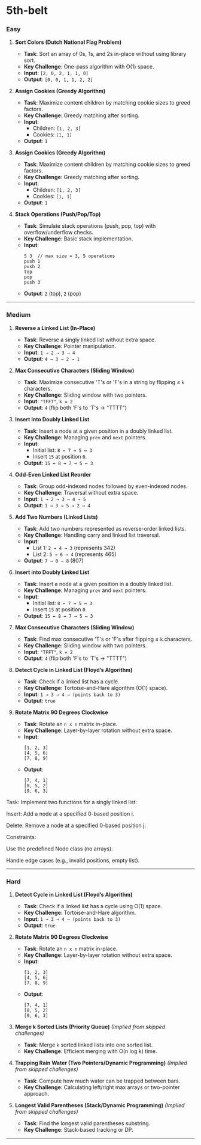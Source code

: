 # 5th-belt

### **Easy**  
1. **Sort Colors (Dutch National Flag Problem)**  
   - **Task**: Sort an array of 0s, 1s, and 2s in-place without using library sort.  
   - **Key Challenge**: One-pass algorithm with O(1) space.  
   - **Input**: `[2, 0, 2, 1, 1, 0]`  
   - **Output**: `[0, 0, 1, 1, 2, 2]`  

2. **Assign Cookies (Greedy Algorithm)**  
   - **Task**: Maximize content children by matching cookie sizes to greed factors.  
   - **Key Challenge**: Greedy matching after sorting.  
   - **Input**:  
     - Children: `[1, 2, 3]`  
     - Cookies: `[1, 1]`  
   - **Output**: `1`  
  
3. **Assign Cookies (Greedy Algorithm)**  
   - **Task**: Maximize content children by matching cookie sizes to greed factors.  
   - **Key Challenge**: Greedy matching after sorting.  
   - **Input**:  
     - Children: `[1, 2, 3]`  
     - Cookies: `[1, 1]`  
   - **Output**: `1`  

4. **Stack Operations (Push/Pop/Top)**  
   - **Task**: Simulate stack operations (push, pop, top) with overflow/underflow checks.  
   - **Key Challenge**: Basic stack implementation.  
   - **Input**:  
     ```  
     5 3  // max size = 3, 5 operations  
     push 1  
     push 2  
     top  
     pop  
     push 3  
     ```  
   - **Output**: `2` (top), `2` (pop) 
---

### **Medium**

1. **Reverse a Linked List (In-Place)**  
   - **Task**: Reverse a singly linked list without extra space.  
   - **Key Challenge**: Pointer manipulation.  
   - **Input**: `1 → 2 → 3 → 4`  
   - **Output**: `4 → 3 → 2 → 1`  

2. **Max Consecutive Characters (Sliding Window)**  
   - **Task**: Maximize consecutive 'T's or 'F's in a string by flipping ≤ `k` characters.  
   - **Key Challenge**: Sliding window with two pointers.  
   - **Input**: `"TFFT"`, `k = 2`  
   - **Output**: `4` (flip both 'F's to 'T's → "TTTT")  

3. **Insert into Doubly Linked List**  
   - **Task**: Insert a node at a given position in a doubly linked list.  
   - **Key Challenge**: Managing `prev` and `next` pointers.  
   - **Input**:  
     - Initial list: `8 ↔ 7 ↔ 5 ↔ 3`  
     - Insert `15` at position `0`.  
   - **Output**: `15 ↔ 8 ↔ 7 ↔ 5 ↔ 3`  

4. **Odd-Even Linked List Reorder**  
   - **Task**: Group odd-indexed nodes followed by even-indexed nodes.  
   - **Key Challenge**: Traversal without extra space.  
   - **Input**: `1 → 2 → 3 → 4 → 5`  
   - **Output**: `1 → 3 → 5 → 2 → 4`  

5. **Add Two Numbers (Linked Lists)**  
   - **Task**: Add two numbers represented as reverse-order linked lists.  
   - **Key Challenge**: Handling carry and linked list traversal.  
   - **Input**:  
     - List 1: `2 → 4 → 3` (represents 342)  
     - List 2: `5 → 6 → 4` (represents 465)  
   - **Output**: `7 → 0 → 8` (807)  

6. **Insert into Doubly Linked List**  
   - **Task**: Insert a node at a given position in a doubly linked list.  
   - **Key Challenge**: Managing `prev` and `next` pointers.  
   - **Input**:  
     - Initial list: `8 ↔ 7 ↔ 5 ↔ 3`  
     - Insert `15` at position `0`.  
   - **Output**: `15 ↔ 8 ↔ 7 ↔ 5 ↔ 3`  

7. **Max Consecutive Characters (Sliding Window)**  
   - **Task**: Find max consecutive 'T's or 'F's after flipping ≤ `k` characters.  
   - **Key Challenge**: Sliding window with two pointers.  
   - **Input**: `"TFFT"`, `k = 2`  
   - **Output**: `4` (flip both 'F's to 'T's → "TTTT")  

8. **Detect Cycle in Linked List (Floyd’s Algorithm)**  
   - **Task**: Check if a linked list has a cycle.  
   - **Key Challenge**: Tortoise-and-Hare algorithm (O(1) space).  
   - **Input**: `1 → 3 → 4 → (points back to 3)`  
   - **Output**: `true`  

9. **Rotate Matrix 90 Degrees Clockwise**  
   - **Task**: Rotate an `n x n` matrix in-place.  
   - **Key Challenge**: Layer-by-layer rotation without extra space.  
   - **Input**:  
     ```  
     [1, 2, 3]  
     [4, 5, 6]  
     [7, 8, 9]  
     ```  
   - **Output**:  
     ```  
     [7, 4, 1]  
     [8, 5, 2]  
     [9, 6, 3]  
     ```
Task: Implement two functions for a singly linked list:

Insert: Add a node at a specified 0-based position i.

Delete: Remove a node at a specified 0-based position j.

Constraints:

Use the predefined Node class (no arrays).

Handle edge cases (e.g., invalid positions, empty list).

---

### **Hard**

1. **Detect Cycle in Linked List (Floyd’s Algorithm)**  
   - **Task**: Check if a linked list has a cycle using O(1) space.  
   - **Key Challenge**: Tortoise-and-Hare algorithm.  
   - **Input**: `1 → 3 → 4 → (points back to 3)`  
   - **Output**: `true`  

2. **Rotate Matrix 90 Degrees Clockwise**  
   - **Task**: Rotate an `n x n` matrix in-place.  
   - **Key Challenge**: Layer-by-layer rotation without extra space.  
   - **Input**:  
     ```  
     [1, 2, 3]  
     [4, 5, 6]  
     [7, 8, 9]  
     ```  
   - **Output**:  
     ```  
     [7, 4, 1]  
     [8, 5, 2]  
     [9, 6, 3]  
     ```  
3. **Merge k Sorted Lists (Priority Queue)** *(Implied from skipped challenges)*  
   - **Task**: Merge `k` sorted linked lists into one sorted list.  
   - **Key Challenge**: Efficient merging with O(n log k) time.  

4. **Trapping Rain Water (Two Pointers/Dynamic Programming)** *(Implied from skipped challenges)*  
   - **Task**: Compute how much water can be trapped between bars.  
   - **Key Challenge**: Calculating left/right max arrays or two-pointer approach.  

5. **Longest Valid Parentheses (Stack/Dynamic Programming)** *(Implied from skipped challenges)*  
    - **Task**: Find the longest valid parentheses substring.  
    - **Key Challenge**: Stack-based tracking or DP.  

---
